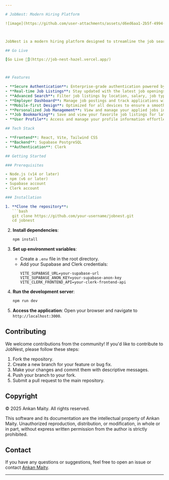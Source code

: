 ```yaml
---

# JobNest: Modern Hiring Platform

![image](https://github.com/user-attachments/assets/d6ed6aa1-2b5f-4994-8ec5-b4821673c95f)



JobNest is a modern hiring platform designed to streamline the job search and recruitment process. It offers a seamless experience for both job seekers and employers, leveraging cutting-edge technologies to provide real-time job listings, advanced search capabilities, and personalized job management.

## Go Live

[Go Live 🚀](https://job-nest-hazel.vercel.app/)



## Features

- **Secure Authentication**: Enterprise-grade authentication powered by Clerk.
- **Real-time Job Listings**: Stay updated with the latest job openings powered by Supabase PostgreSQL.
- **Advanced Search**: Filter job listings by location, salary, job type, and more.
- **Employer Dashboard**: Manage job postings and track applications with ease.
- **Mobile-first Design**: Optimized for all devices to ensure a smooth user experience.
- **Personalized Job Management**: View and manage your applied jobs in one place.
- **Job Bookmarking**: Save and view your favorite job listings for later.
- **User Profile**: Access and manage your profile information effortlessly.

## Tech Stack

- **Frontend**: React, Vite, Tailwind CSS
- **Backend**: Supabase PostgreSQL
- **Authentication**: Clerk

## Getting Started

### Prerequisites

- Node.js (v14 or later)
- npm (v6 or later)
- Supabase account
- Clerk account

### Installation

1. **Clone the repository**:
   ```bash
   git clone https://github.com/your-username/jobnest.git
   cd jobnest
   ```

2. **Install dependencies**:
   ```bash
   npm install
   ```

3. **Set up environment variables**:
   - Create a `.env` file in the root directory.
   - Add your Supabase and Clerk credentials:
     ```
     VITE_SUPABASE_URL=your-supabase-url
     VITE_SUPABASE_ANON_KEY=your-supabase-anon-key
     VITE_CLERK_FRONTEND_API=your-clerk-frontend-api
     ```

4. **Run the development server**:
   ```bash
   npm run dev
   ```

5. **Access the application**:
   Open your browser and navigate to `http://localhost:3000`.

## Contributing

We welcome contributions from the community! If you'd like to contribute to JobNest, please follow these steps:

1. Fork the repository.
2. Create a new branch for your feature or bug fix.
3. Make your changes and commit them with descriptive messages.
4. Push your branch to your fork.
5. Submit a pull request to the main repository.

## Copyright

© 2025 Ankan Maity. All rights reserved.

This software and its documentation are the intellectual property of Ankan Maity. Unauthorized reproduction, distribution, or modification, in whole or in part, without express written permission from the author is strictly prohibited.

## Contact

If you have any questions or suggestions, feel free to open an issue or contact [Ankan Maity](mailto:mr.ankanmaity@gmail.com).

---
```

